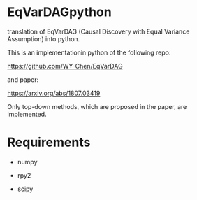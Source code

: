 # EqVarDAGpython
translation of EqVarDAG (Causal Discovery with Equal Variance Assumption) into python.

This is an implementationin python of the following repo:

https://github.com/WY-Chen/EqVarDAG

and paper:

https://arxiv.org/abs/1807.03419

Only top-down methods, which are proposed in the paper, are implemented.

# Requirements
* numpy

* rpy2

* scipy
